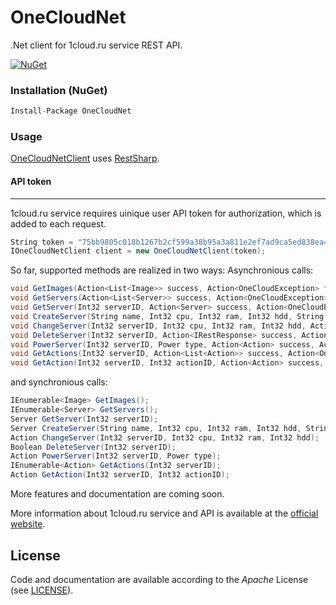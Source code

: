 # **OneCloudNet**
.Net client for 1cloud.ru service REST API.

[![NuGet](https://img.shields.io/nuget/dt/onecloudnet.svg)](http://nuget.org/packages/OneCloudNet)

### Installation (NuGet)
```csharp
Install-Package OneCloudNet
```
### Usage
[OneCloudNetClient](https://github.com/partyz0ne/OneCloudNet/blob/master/OneCloudNet/Client/Client.cs) uses [RestSharp](https://github.com/restsharp/RestSharp).

#### API token
------------------------------

1cloud.ru service requires uinique user API token for authorization, which is added to each request.

```csharp
String token = "75bb9805c018b1267b2cf599a38b95a3a811e2ef7ad9ca5ed838ea4c6bafaf50";
IOneCloudNetClient client = new OneCloudNetClient(token);
```
So far, supported methods are realized in two ways:
Asynchronious calls:
```csharp
void GetImages(Action<List<Image>> success, Action<OneCloudException> failure);
void GetServers(Action<List<Server>> success, Action<OneCloudException> failure);
void GetServer(Int32 serverID, Action<Server> success, Action<OneCloudException> failure);
void CreateServer(String name, Int32 cpu, Int32 ram, Int32 hdd, String imageID, Action<Server> success, Action<OneCloudException> failure);
void ChangeServer(Int32 serverID, Int32 cpu, Int32 ram, Int32 hdd, Action<Action> success, Action<OneCloudException> failure);
void DeleteServer(Int32 serverID, Action<IRestResponse> success, Action<OneCloudException> failure);
void PowerServer(Int32 serverID, Power type, Action<Action> success, Action<OneCloudException> failure);
void GetActions(Int32 serverID, Action<List<Action>> success, Action<OneCloudException> failure);
void GetAction(Int32 serverID, Int32 actionID, Action<Action> success, Action<OneCloudException> failure);
```
and synchronious calls:
```csharp
IEnumerable<Image> GetImages();
IEnumerable<Server> GetServers();
Server GetServer(Int32 serverID);
Server CreateServer(String name, Int32 cpu, Int32 ram, Int32 hdd, String imageID);
Action ChangeServer(Int32 serverID, Int32 cpu, Int32 ram, Int32 hdd);
Boolean DeleteServer(Int32 serverID);
Action PowerServer(Int32 serverID, Power type);
IEnumerable<Action> GetActions(Int32 serverID);
Action GetAction(Int32 serverID, Int32 actionID);
```

More features and documentation are coming soon.

More information about 1cloud.ru service and API is available at the
[official website](http://www.1cloud.ru/).


## License
Code and documentation are available according to the *Apache* License (see [LICENSE](https://github.com/partyz0ne/OneCloudNet/blob/master/LICENSE)).
